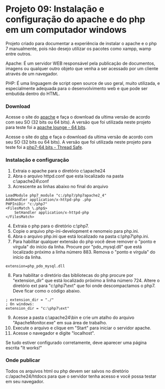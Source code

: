 # Projeto 09: Instalação e configuração do apache e do php em um computador windows

Projeto criado para documentar a experiência de instalar o apache e o php 7 manualmente, pois não desejo utilizar os pacotes como xampp, wamp entre outros.

Apache: É um servidor WEB responsável pela publicação de documentos, imagens ou qualquer outro objeto que venha a ser acessado por um cliente através de um navegador.

PHP: É uma linguagem de script open source de uso geral, muito utilizada, e especialmente adequada para o desenvolvimento web e que pode ser embutida dentro do HTML.

### Download

Acesse o site do [apache](http://httpd.apache.org/download.cgi) e faça o download da ultima versão de acordo com seu SO (32 bits ou 64 bits). A versão que foi utilizada neste projeto para teste foi a [apache lounge - 64 bits](https://www.apachelounge.com/download/).

Acesse o site do [php](http://php.net/downloads.php) e faça o download da ultima versão de acordo com seu SO (32 bits ou 64 bits). A versão que foi utilizada neste projeto para teste foi a [php7-64 bits - Thread Safe](http://windows.php.net/downloads/releases/php-7.0.10-Win32-VC14-x64.zip).

### Instalação e configuração

1. Extraia o apache para o diretório c:\apache24
2. Abra o arquivo httpd.conf que esta localizado na pasta c:\apache24\conf
3. Acrescente as linhas abaixo no final do arquivo
```
LoadModule php7_module "c:/php7/php7apache2_4"
AddHandler application/x-httpd-php .php
PHPIniDir "c:/php7"
<FilesMatch \.php$>
    SetHandler application/x-httpd-php
</FilesMatch>
```
4. Extraia o php para o diretório c:\php7.
5. Copie o arquivo php-ini-development e renomeio para php.ini.
6. Abra o arquivo php.ini que está localizado na pasta c:\php7\php.ini.
7. Para habilitar qualquer extensão do php você deve remover o "ponto e vírgula" do início da linha. Procure por "pdo_mysql.dll" que está localizado próximo a linha número 883. Remova o "ponto e vírgula" do início da linha.
```
extension=php_pdo_mysql.dll
```
8. Para habilitar o diretório das bibliotecas do php procure por "extension_dir" que está localizado próximo a linha número 724. Altere o diretório ext para "c:\php7\ext" que foi onde descompactamos o php7. Deve ficar como o código abaixo.
```
; extension_dir = "./"
; On windows:
extension_dir = "c:\php7\ext"
```
9. Acesse a pasta c:\apache24\bin e crie um atalho do arquivo "ApacheMonitor.exe" em sua área de trabalho.
10. Execute o arquivo e clique em "Start" para iniciar o servidor apache.
11. Acesse o navegador e digite "localhost".

Se tudo estiver configurado corretamente, deve aparecer uma página escrita "It works!"

### Onde publicar

Todos os arquivos html ou php devem ser salvos no diretório c:/apache24/htdocs para que o servidor tenha acesso e você possa testar em seu navegador.

